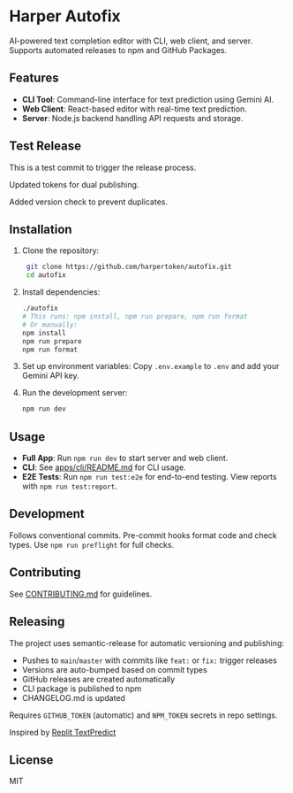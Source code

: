 # Harper Autofix

AI-powered text completion editor with CLI, web client, and server. Supports automated releases to npm and GitHub Packages.

## Features

- **CLI Tool**: Command-line interface for text prediction using Gemini AI.
- **Web Client**: React-based editor with real-time text prediction.
- **Server**: Node.js backend handling API requests and storage.

## Test Release

This is a test commit to trigger the release process.

Updated tokens for dual publishing.

Added version check to prevent duplicates.

## Installation

1. Clone the repository:

   ```bash
    git clone https://github.com/harpertoken/autofix.git
    cd autofix
   ```

2. Install dependencies:

   ```bash
   ./autofix
   # This runs: npm install, npm run prepare, npm run format
   # Or manually:
   npm install
   npm run prepare
   npm run format
   ```

3. Set up environment variables: Copy `.env.example` to `.env` and add your Gemini API key.

4. Run the development server:
   ```bash
   npm run dev
   ```

## Usage

- **Full App**: Run `npm run dev` to start server and web client.
- **CLI**: See [apps/cli/README.md](apps/cli/README.md) for CLI usage.
- **E2E Tests**: Run `npm run test:e2e` for end-to-end testing. View reports with `npm run test:report`.

## Development

Follows conventional commits. Pre-commit hooks format code and check types. Use `npm run preflight` for full checks.

## Contributing

See [CONTRIBUTING.md](CONTRIBUTING.md) for guidelines.

## Releasing

The project uses semantic-release for automatic versioning and publishing:

- Pushes to `main`/`master` with commits like `feat:` or `fix:` trigger releases
- Versions are auto-bumped based on commit types
- GitHub releases are created automatically
- CLI package is published to npm
- CHANGELOG.md is updated

Requires `GITHUB_TOKEN` (automatic) and `NPM_TOKEN` secrets in repo settings.

Inspired by [Replit TextPredict](https://replit.com/@harpertoken/TextPredict)

## License

MIT

